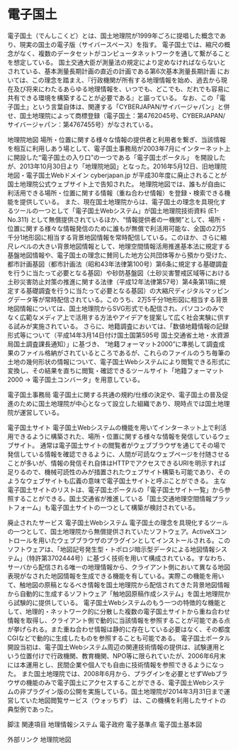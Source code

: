 # 電子国土

電子国土（でんしこくど）とは、国土地理院が1999年ごろに提唱した概念であり、現実の国土の電子版（サイバースペース）を指す。
電子国土では、縮尺の概念がなく、複数のデータセットがコンピュータネットワークを通して繋がることを想定している。
国土交通大臣が測量法の規定により定めなければならないとされている、基本測量長期計画の直近の計画である第6次基本測量長期計画 においては、この理念を踏まえ、『行政機関が所有する地理情報を始め、過去から現在及び将来にわたるあらゆる地理情報を、いつでも、どこでも、だれでも容易に共有できる環境を構築することが必要である』と謳っている。
なお、この「電子国土」という言葉自体は、関連する「CYBERJAPAN/サイバージャパン」と併せ、国土地理院によって商標登録（電子国土：第4762045号、CYBERJAPAN/サイバージャパン：第4767455号）がなされている。

地理院地図
場所・位置に関する様々な情報の提供者と利用者を繋ぎ、当該情報を相互に利用しあう場として、電子国土事務局が2003年7月にインターネット上に開設した“電子国土の入り口”の一つである「電子国土ポータル」 を開設したが、2013年10月30日より「地理院地図」となった。2016年5月12日、旧地理院地図・電子国土Webドメイン cyberjapan.jp が平成30年度に廃止されることが国土地理院公式ウェブサイト上で告知された。
地理院地図では、誰もが自由に利活用できる場所・位置に関する情報（重ね合わせ情報）を登録・検索できる機能を提供している。
また、現在国土地理院からは、電子国土の理念を具現化するツールの一つとして「電子国土Webシステム」が国土地理院技術資料 (E1-No.311) として無償提供されているほか、“情報提供者の一機関”として、場所・位置に関する様々な情報発信のために誰もが無償で利活用可能な、全国の2万5千分1地形図に相当する背景地図情報を常時配信している。このほか、さらに縮尺レベルの大きい背景地図情報として、地理空間情報活用推進基本法に規定する基盤地図情報や、電子国土の理念に賛同した地方公共団体等から預かり受けた、都市計画基図（都市計画法（昭和43年法律第100号）第6条に規定する基礎調査を行うに当たって必要となる基図）や砂防基盤図（土砂災害警戒区域等における土砂災害防止対策の推進に関する法律（平成12年法律第57号）第4条第1項に規定する基礎調査を行うに当たって必要となる基図）の大縮尺ディジタルマッピングデータ等が常時配信されている。このうち、2万5千分1地形図に相当する背景地図情報については、国土地理院からSVG形式でも配信され、パソコンのみでなく広範なメディア上で活用する方法やアイデアを提案して広く社会実験に供する試みが実施されている。
さらに、地籍調査においては、「数値地籍情報の記録形式等について（平成14年3月14日付け国土国第595号 国土交通省土地・水資源局国土調査課長通知）」に基づき、 “地籍フォーマット2000”に準拠して調査成果のファイル格納がされているところであるが、これらのファイルのうち毎筆の土地の幾何形状の情報について、電子国土Webシステムにより閲覧できる形式に変換し、その結果を直ちに閲覧・確認できるツールサイト「地籍フォーマット 2000 → 電子国土コンバータ」を用意している。

電子国土事務局
電子国土に関する共通の規約/仕様の決定や、電子国土の普及促進のために国土地理院が中心となって設立した組織であり、現時点では国土地理院が運営している。

電子国土サイト
電子国土Webシステムの機能を用いてインターネット上で利活用できるように構築された、場所・位置に関する様々な情報を発信しているウェブサイト。
通常は電子国土サイトの閲覧者がウェブブラウザを通じてその場で発信している情報を確認できるように、人間が可読なウェブページを付随させることが多いが、情報の発信それ自体はHTTPでアクセスできるURIを明示すれば足りるので、機械可読性のみが措置されたウェブサイト構築も可能であり、そのようなウェブサイトも広義の意味で電子国土サイトと呼ぶことができる。
主な電子国土サイトのリストは、電子国土ポータルの「電子国土サイト一覧」から参照することができる。国土交通省が推進している「国土交通地理空間情報プラットフォーム」も電子国土サイトの一つとして構築が検討されている。

廃止されたサービス
電子国土Webシステム
電子国土の理念を具現化するツールの一つとして、国土地理院から無償提供されていたソフトウェア。ActiveXコントロールを用いたウェブブラウザのプラグインとしてインストールされる。このソフトウェアは、「地図記号発生型・トポロジ暗示型データによる地図情報システム」（特許第3702444号）に基づく技術を用いて構成されている。すなわち、サーバから配信される唯一の地理情報から、クライアント側において異なる地図表現がなされた地図情報を生成できる機能を有している。実際この機能を用いて、触地図の原稿となるべき情報を国土地理院から配信されてきた背景地図情報から自動的に生成するソフトウェア「触地図原稿作成システム」を国土地理院から試験的に提供している。
電子国土Webシステムのもう一つの特徴的な機能として、地理的・ネットワーク的に分散した複数の電子国土サイトから重ね合わせ情報を取得し、クライアント側で動的に当該情報を参照することが可能である点が挙げられる。また重ね合わせ情報は静的に存在している必要はなく、その都度CGIなどで動的に生成したものを参照することも可能である。
電子国土ポータル開設当初は、電子国土Webシステム周辺の関連技術情報の提供は、試験運用という位置付けで行政機関、教育機関、NPO等に限られていたが、2006年6月末には本運用とし、民間企業や個人でも自由に技術情報を参照できるようになった。
また国土地理院では、2008年6月から、プラグインを必要とせずWebブラウザの機能のみで電子国土にアクセスすることができる、電子国土Webシステムの非プラグイン版の公開を実施している。国土地理院が2014年3月31日まで運営していた地図閲覧サービス（ウォッちず） は、この機構を利用したサイトの典型例であった。

脚注
関連項目
地理情報システム
電子政府
電子基準点
電子国土基本図

外部リンク
地理院地図
